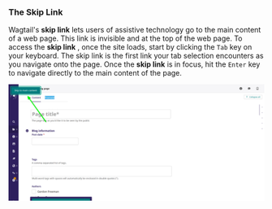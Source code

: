 ### The Skip Link

Wagtail's **skip link** lets users of assistive technology go to the main content of a web page. This link is invisible and at the top of the web page. To access the **skip link** , once the site loads, start by clicking the `Tab` key on your keyboard. The skip link is the first link your tab selection encounters as you navigate onto the page. Once the **skip link**  is in focus, hit the `Enter` key to navigate directly to the main content of the page.

![A screenshot showing the skip link on top of the Wagtail admin CMS page](./wagtail-skip-link-image.png)
